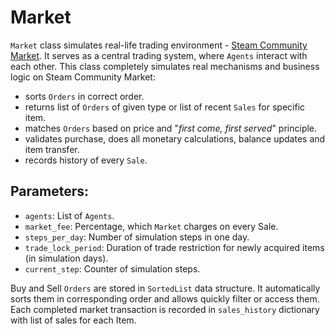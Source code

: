 # Market

`Market` class simulates real-life trading environment - [Steam Community Market](https://steamcommunity.com/market/). 
It serves as a central trading system, where `Agents` interact with each other. 
This class completely simulates real mechanisms and business logic on Steam Community Market: 

* sorts `Orders` in correct order.
* returns list of `Orders` of given type or list of recent `Sales` for specific item.
* matches `Orders` based on price and "*first come, first served*" principle.
* validates purchase, does all monetary calculations, balance updates and item transfer.
* records history of every `Sale`.

## Parameters:
- `agents`: List of `Agents`.
- `market_fee`: Percentage, which `Market` charges on every Sale.
- `steps_per_day`: Number of simulation steps in one day.
- `trade_lock_period`: Duration of trade restriction for newly acquired items (in simulation days).
- `current_step`: Counter of simulation steps.

Buy and Sell `Orders` are stored in `SortedList` data structure. 
It automatically sorts them in corresponding order and allows quickly filter or access them.
Each completed market transaction is recorded in `sales_history` dictionary with list of sales for each Item.
